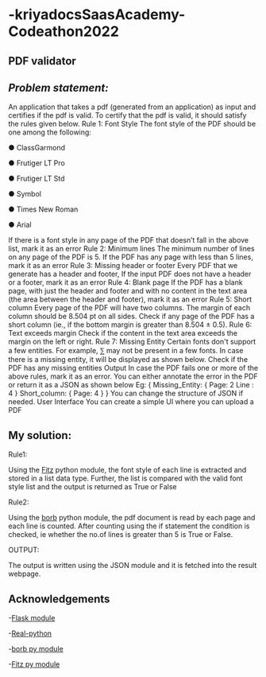 # -kriyadocsSaasAcademy-Codeathon2022

## PDF validator 
 
## *Problem statement:*
 
An application that takes a pdf (generated from an application) as input and certifies if the pdf is valid. To certify that the pdf is valid, it should satisfy the rules given below. 
Rule 1: Font Style The font style of the PDF should be one among the following: 

● ClassGarmond

● Frutiger LT Pro 

● Frutiger LT Std 

● Symbol 

● Times New Roman

● Arial 

If there is a font style in any page of the PDF that doesn’t fall in the above list, mark it as an error 
Rule 2: Minimum lines The minimum number of lines on any page of the PDF is 5. If the PDF has any page with less than 5 lines, mark it as an error 
Rule 3: Missing header or footer Every PDF that we generate has a header and footer, If the input PDF does not have a header or a footer, mark it as an error 
Rule 4: Blank page If the PDF has a blank page, with just the header and footer and with no content in the text area (the area between the header and footer), mark it as an error 
Rule 5: Short column Every page of the PDF will have two columns. The margin of each column should be 8.504 pt on all sides. Check if any page of the PDF has a short column (ie., if the bottom margin is greater than 8.504 ± 0.5). 
Rule 6: Text exceeds margin Check if the content in the text area exceeds the margin on the left or right. 
Rule 7: Missing Entity Certain fonts don't support a few entities. For example, ⅀ may not be present in a few fonts. In case there is a missing entity, it will be displayed as shown below. Check if the PDF has any missing entities
 Output In case the PDF fails one or more of the above rules, mark it as an error. You can either annotate the error in the PDF or return it as a JSON as shown below 
Eg: { Missing_Entity: { Page: 2 Line : 4 } Short_column: { Page: 4 } } 
You can change the structure of JSON if needed. User Interface You can create a simple UI where you can upload a PDF 
 
## My solution: 
 
Rule1:
         
Using the [Fitz](https://pymupdf.readthedocs.io/en/latest/module.html) python module, the font style of each line is extracted and stored in a list data type. Further, the list is compared with the valid font style list and the output is returned as True or False
 
Rule2:
         
Using the [borb](https://github.com/jorisschellekens/borb-examples) python module, the pdf document is read by each page and each line is counted. After counting using the if statement the condition is checked, ie whether the no.of lines is greater than 5 is True or False.
 
OUTPUT:
           
The output is written using the JSON module and it is fetched into the result webpage.


## Acknowledgements

-[Flask module](https://pypi.org/project/Flask/)

-[Real-python](https://realpython.com/)

-[borb py module](https://github.com/jorisschellekens/borb-examples)

-[Fitz py module](https://pymupdf.readthedocs.io/en/latest/module.html)


